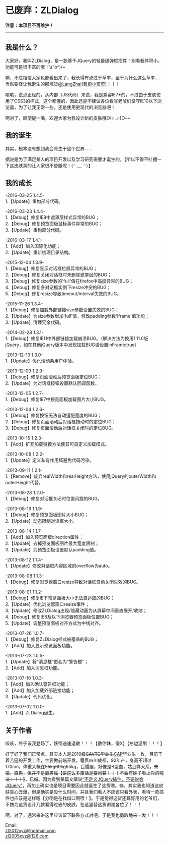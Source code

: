 # 已废弃：ZLDialog

**注意：本项目不再维护！**

---

## 我是什么？

大家好，我叫ZLDialog，是一款基于JQuery的轻量级弹框插件！别看我体积小，功能可是很丰富的哦！\\(^o^)/~

嘛，不过相信大家也都看出来了，我长得有点过于草率，至于为什么这么草率....当然要怪让我诞生的那坑货[@LangZhai(智能小菜菜)](https://github.com/LangZhai "LangZhai(智能小菜菜)")！！！

咳咳，说点正经的，从内部（JS代码）来说，我是兼容IE7+的，不过由于皮肤使用了CSS3的样式，这个都懂的，因此还是不建议各位看官老爷们坚守IE10以下浏览器，为了让我正常一些，还是使用更现代的浏览器吧！

啊对了，顺便提一嘴，欢迎大家为我设计新的皮肤哦O(∩_∩)O~~

## 我的诞生

其实，根本没有想到我会降生于这个世界......

据说是为了满足某人的项目开发以及学习研究需要才诞生的。【所以不得不吐槽一下这皮肤真的让人家很不舒服呢！(╯﹏╰）】

## 我的成长

-2016-03-25    1.4.5-  
  1.【Update】重构部分代码。

-2016-03-23    1.4.4-  
  1.【Debug】修复IE8中遮罩层样式异常的BUG；  
  2.【Debug】修复预览面板鼠标事件异常的BUG；  
  3.【Update】重构部分代码。

-2016-03-17    1.4.1-  
  1.【Add】加入国际化功能；  
  2.【Update】重新梳理目录结构。

-2015-12-04    1.3.9-  
  1.【Debug】修复显示对话框位置异常的BUG；  
  2.【Debug】修复关闭对话框时未删除遮罩层的BUG；  
  3.【Debug】修复size参数的'full'值在firefox中高度异常的BUG；  
  4.【Debug】修复多对话框实例下resize冲突的BUG；  
  5.【Debug】修复resize导致timeout/interval失效的BUG。

-2015-11-26    1.3.4-  
  1.【Debug】修复加载外部链接size参数设置失效的BUG；  
  2.【Update】为size参数增加'full'值，修改padding参数'iframe'值功能；  
  3.【Update】清理冗余代码。

-2014-02-28    1.3.1-  
  1.【Debug】修复IE11中外部链接加载崩溃BUG。（解决方法为换用1.11.0版jQuery，如在其他jQuery版本中发现加载BUG请设置inFrame:true）

-2013-12-13    1.3.0-  
  1.【Update】优化滚动条用户体验。

-2013-12-09    1.2.9-  
  1.【Debug】修复页面滚动后预览面板定位BUG；  
  2.【Update】为对话框按钮设置默认回调函数。

-2013-12-05    1.2.7-  
  1.【Debug】修复IE7中预览面板加载图片大小BUG。

-2013-12-04    1.2.6-  
  1.【Debug】修复按钮无法自动适配宽度的BUG；  
  2.【Debug】修复页面滚动后对话框拖动时的定位BUG；  
  3.【Debug】修复页面滚动后对话框关闭时的定位BUG。

-2013-10-15    1.2.3-  
  1.【Add】扩充加载链接方法使其可自定义加载模式。

-2013-10-08    1.2.2-  
  1.【Update】定义私有作用域避免代码污染。

-2013-09-11    1.2.1-  
  1.【Remove】废弃realWidth和realHeight方法，使用jQuery的outerWidth和outerHeight代替。

-2013-08-28    1.2.0-  
  1.【Debug】修复对话框关闭时位置闪跳的BUG。

-2013-08-19    1.1.9-  
  1.【Debug】修复预览面板图片大小BUG；  
  2.【Update】动态限制对话框大小。 

-2013-08-14    1.1.7-  
  1.【Add】加入预览面板direction属性；  
  2.【Update】去掉预览面板图片最大宽度限制；  
  3.【Update】为预览面板设置默认padding值。

-2013-08-12    1.1.4-  
  1.【Update】修改对话框内容区域的overflow为auto。

-2013-08-08    1.1.3-  
  1.【Debug】修复浏览器窗口resize导致对话框自动关闭失效的BUG。 

-2013-08-01    1.1.2-  
  1.【Debug】修复IE下预览面板大小无法自适应的BUG；  
  2.【Update】优化浏览器窗口resize事件；  
  3.【Update】修改ZLDialog出现/隐藏动画为从屏幕中间垂直展开/收缩；  
  4.【Debug】修复IE8及以下浏览器预览面板位置BUG；  
  5.【Update】调整预览面板对齐方式为中线对齐。

-2013-07-26    1.0.7-  
  1.【Debug】修复ZLDialog样式被覆盖的BUG；  
  2.【Add】加入显示预览面板功能。

-2013-07-23    1.0.5-  
  1.【Update】将“消息框”更名为“警告框”；  
  2.【Add】加入消息框功能。

-2013-07-10    1.0.3-  
  1.【Add】加入确认警告框功能；  
  2.【Add】加入加载外部链接功能；  
  3.【Update】代码优化。

-2013-07-02    1.0.0-  
  1.【Add】ZLDialog诞生。

## 关于作者

咳咳，终于该我登场了，妖怪速速退散！！！【散你妹，傻X】【左边泥垢！！！】

好了好了我们正常点。其实本人是2010级~~CAVTC毕业生~~[CAP](https://cap.edu.cn)毕业生一枚，目前干着苦逼的开发工作，主要做前端开发。籍贯四川成都，92年产，身高不超过170cm，体重大概在~~55kg60kg~~65kg，巨蟹座，好像是B型血，姑且算犬系，~~未婚，直男，但并不是直男癌【讲这么多废话是要闹甚！！！不会有妹子看上你的魂淡！！！】~~，已婚。因为看到某篇文章说[“不定义JQuery插件，不要说会JQuery”](https://www.cnblogs.com/xcj26/p/3345556.html)，再加上确实也是项目需要因此就诞生了这货嗯。嘛，其实我也知道这皮肤真心丑爆，但是确实是没什么时间，并且我们看人不应该只看外表，看待一款插件也应该是这样嗯【分明是在找借口啊喂！】。于是觉得这货还算好用的老爷们，不妨为这货设计几款看得过去的皮肤，在这里替这货谢谢各位了！！！

啊，对了，通常来讲这里应该留下联系方式对吧，于是我也勇敢地来一发！！！

Email:  
<zl2012xyz@hotmail.com>  
<zl2005xyz@126.com>